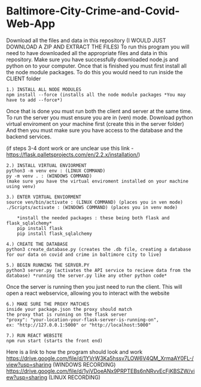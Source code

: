 # Baltimore-City-Crime-and-Covid-Web-App

Download all the files and data in this repository (I WOULD JUST DOWNLOAD A ZIP AND EXTRACT THE FILES)
To run this program you will need to have downloaded all the appropriate files and data in this repository. Make sure you have successfully downloaded node.js and python on to your computer. Once that is finished you must first install all the node module packages. To do this you would need to run inside the CLIENT folder
  
    1.) INSTALL ALL NODE MODULES
    npm install --force (installs all the node module packages *You may have to add --force*)
  
Once that is done you must run both the client and server at the same time.
To run the server you must ensure you are in (ven) mode. Download python virtual enviroment on your machine first
(create this in the server folder) And then you must make sure you have access to the database and the backend services.

(if steps 3-4 dont work or are unclear use this link - https://flask.palletsprojects.com/en/2.2.x/installation/)

    2.) INSTALL VIRTUAL ENVIORMENT 
    python3 -m venv env : (LINUX COMMAND) 
    py -m venv . : (WINDOWS COMMAND) 
    (make sure you have the virtual enviroment installed on your machine using venv)
    
    3.) ENTER VIRTUAL ENVIORMENT
    source ven/bin/activate : (LINUX COMMAND) (places you in ven mode)
    ./Scripts/activate : (WINDOWS COMMAND) (places you in venv mode)
    
        *install the needed packages : these being both flask and flask_sqlalchemy*
        pip install flask
        pip install flask_sqlalchemy
        
    4.) CREATE THE DATABASE
    python3 create_database.py (creates the .db file, creating a database for our data on covid and crime in baltimore city to live)

    5.) BEGIN RUNNING THE SERVER.PY
    python3 server.py (activates the API service to recieve data from the database) *running the server.py like any other python code*
  
Once the server is running then you just need to run the client.
This will open a react webservice, allowing you to interact with the website

    6.) MAKE SURE THE PROXY MATCHES
    inside your package.json the proxy should match 
    the proxy that is running on the flask server
    "proxy": "your-location-your-flask-server-is-running-on",
    ex: "http://127.0.0.1:5000" or "http://localhost:5000"
    
    7.) RUN REACT WEBSITE
    npm run start (starts the front end)
  
Here is a link to how the program should look and work
https://drive.google.com/file/d/1YVrW3Ka5hssv7LOW6V4QM_XrmaAY0FL-/view?usp=sharing (WINDOWS RECORDING)
https://drive.google.com/file/d/1yjVDoeANx9PRPTEBs6nNRvvEcFjKBSZW/view?usp=sharing (LINUX RECORDING)
